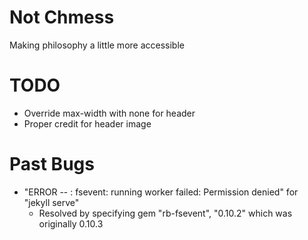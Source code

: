 # Not Chmess
Making philosophy a little more accessible

# TODO 
* Override max-width with none for header
* Proper credit for header image

# Past Bugs
* "ERROR -- : fsevent: running worker failed: Permission denied" for "jekyll serve"
    * Resolved by specifying gem "rb-fsevent", "0.10.2" which was originally 0.10.3
